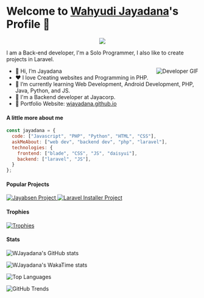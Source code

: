 <p align="center">
  <h1>Welcome to <a href="https://github.com/WJayadana">Wahyudi Jayadana</a>'s Profile 👋</h1>
</p>
<p align="center">
  <a href="https://github.com/DenverCoder1/readme-typing-svg">
    <img src="https://readme-typing-svg.herokuapp.com?&font=IBM+Plex+Sans&color=F72EE2&size=25&lines=Welcome+to+my+GitHub+Profile!;I'm+a+Back+end+developer;I'm+a+competitive+programmer;I'm+a+Laravel+developer" />
  </a>
</p>

<p>I am a Back-end developer, I'm a Solo Programmer, I also like to create projects in Laravel.</p>
<img align="right" src="https://media.giphy.com/media/M9gbBd9nbDrOTu1Mqx/giphy.gif" alt="Developer GIF">
<ul>
  <li>👋 Hi, I’m Jayadana</li>
  <li>❤️ I love Creating websites and Programming in PHP.</li>
  <li>🌱 I’m currently learning Web Development, Android Development, PHP, Java, Python, and JS.</li>
  <li>💼 I'm a Backend developer at Jayacorp.</li>
  <li>🧐 Portfolio Website: <a href="https://wjayadana.github.io">wjayadana.github.io</a></li>
</ul>

#### A little more about me
```javascript
const jayadana = {
  code: ["Javascript", "PHP", "Python", "HTML", "CSS"],
  askMeAbout: ["web dev", "backend dev", "php", "laravel"],
  technologies: {
    frontend: ["blade", "CSS", "JS", "daisyui"],
    backend: ["laravel", "JS"],
  }
};
```

#### Popular Projects
<p>
  <a href="https://github.com/WJayadana/jayabsen">
    <img src="https://github-readme-stats.vercel.app/api/pin/?username=WJayadana&repo=jayabsen&theme=onedark" alt="Jayabsen Project" />
  </a>
  <a href="https://github.com/WJayadana/laravel-installer">
    <img src="https://github-readme-stats.vercel.app/api/pin/?username=WJayadana&repo=laravel-installer&theme=onedark" alt="Laravel Installer Project" />
  </a>
</p>

#### Trophies
<p>
  <a href="https://github.com/ryo-ma/github-profile-trophy">
    <img src="https://github-profile-trophy.vercel.app/?username=WJayadana&row=2&column=6&theme=onedark&column=8&no-frame=false&no-bg=false" alt="Trophies">
  </a>
</p>

#### Stats
<p>
  <a>
    <img src="https://github-readme-stats.vercel.app/api?username=WJayadana&show_icons=true&include_all_commits=true&theme=onedark" alt="WJayadana's GitHub stats" />
  </a>
</p>
<p>
   <a>
    <img src="https://github-readme-stats.vercel.app/api/wakatime?username=WJayadana&hide_progress=true&theme=tokyonight" alt="WJayadana's WakaTime stats" />
  </a>
</p>

<p>
  <a>
    <img src="https://github-readme-stats.vercel.app/api/top-langs/?username=WJayadana&hide=XML,Rich%20Text%20Format&theme=tokyonight&layout=compact&langs_count=8" alt="Top Languages" />
  </a>
</p>
<p>
  <a>
    <img src="https://api.githubtrends.io/user/svg/WJayadana/langs?time_range=one_year&theme=dark" alt="GitHub Trends" />
  </a>
</p>
